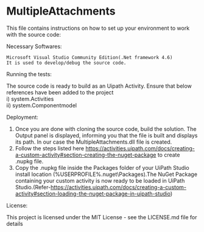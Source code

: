 # MultipleAttachments
This file contains instructions on how to set up your environment to work with the source code:

Necessary Softwares:

    Microsoft Visual Studio Community Edition(.Net framework 4.6) 
    It is used to develop/debug the source code.

Running the tests:

The source code is ready to build as an Uipath Activity. Ensure that below references have been added to the project<br/>
i) system.Activities<br/>
ii) system.Componentmodel

Deployment:

1. Once you are done with cloning the source code, build the solution. The Output panel is displayed, informing you that the file is built and displays its path. In our case the MultipleAttachments.dll file is created.<br/>
2. Follow the steps listed here https://activities.uipath.com/docs/creating-a-custom-activity#section-creating-the-nuget-package to create .nupkg file.<br/>
3. Copy the .nupkg file inside the Packages folder of your UiPath Studio install location (%USERPROFILE%.nuget\Packages).The NuGet Package containing your custom activity is now ready to be loaded in UiPath Studio.(Refer-https://activities.uipath.com/docs/creating-a-custom-activity#section-loading-the-nuget-package-in-uipath-studio)

License:

This project is licensed under the MIT License - see the LICENSE.md file for details
